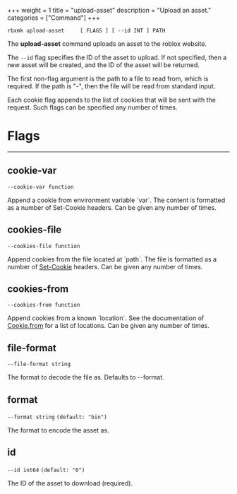 +++
weight = 1
title = "upload-asset"
description = "Upload an asset."
categories = ["Command"]
+++

`rbxmk upload-asset 	[ FLAGS ] [ --id INT ] PATH
`

The **upload-asset** command uploads an asset to the roblox website.

The `--id` flag specifies the ID of the asset to upload. If not
specified, then a new asset will be created, and the ID of the asset will be
returned.

The first non-flag argument is the path to a file to read from, which is
required. If the path is "-", then the file will be read from standard
input.

Each cookie flag appends to the list of cookies that will be sent with the
request. Such flags can be specified any number of times.

# Flags

----

## cookie-var

`--cookie-var function`

Append a cookie from environment variable \`var\`. The content is formatted as
a number of Set-Cookie headers. Can be given any number of times.

## cookies-file

`--cookies-file function`

Append cookies from the file located at \`path\`. The file is formatted as a
number of [Set-Cookie](https://developer.mozilla.org/en-US/docs/Web/HTTP/Headers/Set-Cookie)
headers. Can be given any number of times.

## cookies-from

`--cookies-from function`

Append cookies from a known \`location\`. See the documentation of [Cookie.from](/api/types/Cookie#from) for a list of locations. Can be given
any number of times.

## file-format

`--file-format string`

The format to decode the file as. Defaults to --format.

## format

`--format string` `(default: "bin")`

The format to encode the asset as.

## id

`--id int64` `(default: "0")`

The ID of the asset to download (required).
